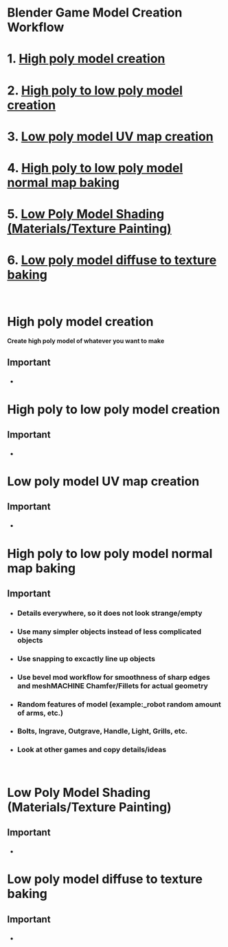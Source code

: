 # Blender Game Model Creation Workflow

# 1. <a href="#1">High poly model creation</a>
# 2. <a href="#2">High poly to low poly model creation</a>
# 3. <a href="#3">Low poly model UV map creation</a>
# 4. <a href="#4">High poly to low poly model normal map baking</a>
# 5. <a href="#5">Low Poly Model Shading (Materials/Texture Painting)</a>
# 6. <a href="#6">Low poly model diffuse to texture baking</a>

<br>

<div id="1"></div>

# High poly model creation

**Create high poly model of whatever you want to make**

## Important

- ### 

<div id="2"></div>

# High poly to low poly model creation

## Important

- ### 

<div id="3"></div>

# Low poly model UV map creation

## Important

- ### 

<div id="4"></div>

# High poly to low poly model normal map baking

## Important

- ### Details everywhere, so it does not look strange/empty
- ### Use many simpler objects instead of less complicated objects
- ### Use snapping to excactly line up objects
- ### Use bevel mod workflow for smoothness of sharp edges and meshMACHINE Chamfer/Fillets for actual geometry
- ### Random features of model (example:_robot random amount of arms, etc.)
- ### Bolts, Ingrave, Outgrave, Handle, Light, Grills, etc.
- ### Look at other games and copy details/ideas
 

<br>
<div id="5"></div>

# Low Poly Model Shading (Materials/Texture Painting)

## Important

- ### 

<div id="6"></div>

# Low poly model diffuse to texture baking

## Important

- ### 